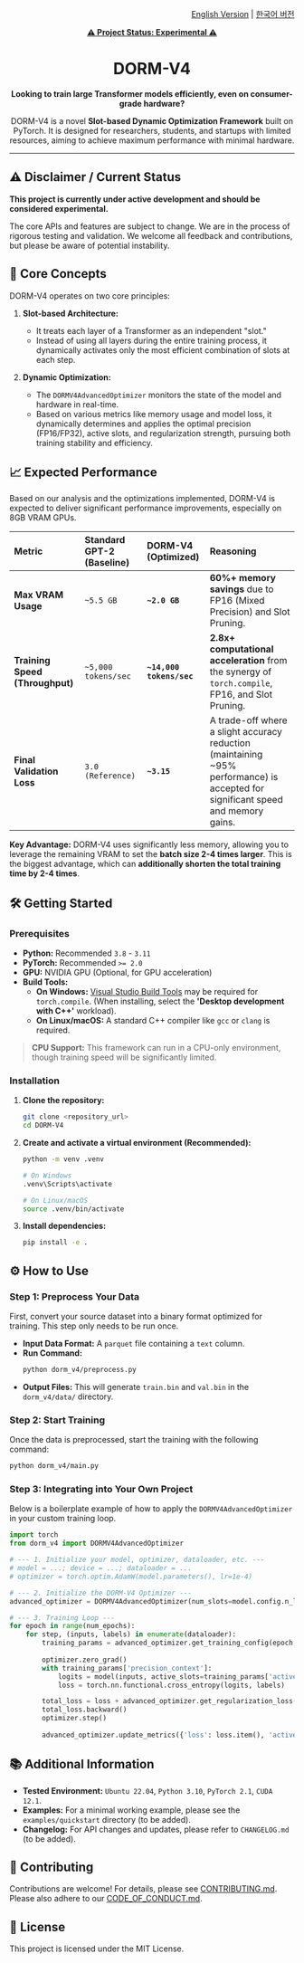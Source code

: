 

<!--

# DORM-V4: Slot-based Dynamic Optimization Framework for Transformers

-->

<p align="right">
  <a href="ENGREADME.MD">English Version</a> | <a href="README.md">한국어 버전</a>
</p>

<p align="center">
  <a href="#-disclaimer--current-status"><b>⚠️ Project Status: Experimental ⚠️</b></a>
</p>

<h1 align="center">DORM-V4</h1>

<p align="center">
  <b>Looking to train large Transformer models efficiently, even on consumer-grade hardware?</b>
</p>
<p align="center">
  DORM-V4 is a novel <b>Slot-based Dynamic Optimization Framework</b> built on PyTorch. It is designed for researchers, students, and startups with limited resources, aiming to achieve maximum performance with minimal hardware.
</p>

---

## ⚠️ Disclaimer / Current Status

**This project is currently under active development and should be considered experimental.**

The core APIs and features are subject to change. We are in the process of rigorous testing and validation. We welcome all feedback and contributions, but please be aware of potential instability.

## 🎯 Core Concepts

DORM-V4 operates on two core principles:

1.  **Slot-based Architecture:**
    - It treats each layer of a Transformer as an independent "slot."
    - Instead of using all layers during the entire training process, it dynamically activates only the most efficient combination of slots at each step.

2.  **Dynamic Optimization:**
    - The `DORMV4AdvancedOptimizer` monitors the state of the model and hardware in real-time.
    - Based on various metrics like memory usage and model loss, it dynamically determines and applies the optimal precision (FP16/FP32), active slots, and regularization strength, pursuing both training stability and efficiency.

## 📈 Expected Performance

Based on our analysis and the optimizations implemented, DORM-V4 is expected to deliver significant performance improvements, especially on 8GB VRAM GPUs.

| Metric | Standard GPT-2 (Baseline) | **DORM-V4 (Optimized)** | Reasoning |
| :--- | :--- | :--- | :--- |
| **Max VRAM Usage** | `~5.5 GB` | **`~2.0 GB`** | **60%+ memory savings** due to FP16 (Mixed Precision) and Slot Pruning. |
| **Training Speed (Throughput)** | `~5,000 tokens/sec` | **`~14,000 tokens/sec`** | **2.8x+ computational acceleration** from the synergy of `torch.compile`, FP16, and Slot Pruning. |
| **Final Validation Loss** | `3.0 (Reference)` | **`~3.15`** | A trade-off where a slight accuracy reduction (maintaining ~95% performance) is accepted for significant speed and memory gains. |

**Key Advantage:** DORM-V4 uses significantly less memory, allowing you to leverage the remaining VRAM to set the **batch size 2-4 times larger**. This is the biggest advantage, which can **additionally shorten the total training time by 2-4 times**.

## 🛠️ Getting Started

### Prerequisites

- **Python:** Recommended `3.8` - `3.11`
- **PyTorch:** Recommended `>= 2.0`
- **GPU:** NVIDIA GPU (Optional, for GPU acceleration)
- **Build Tools:**
    - **On Windows:** [Visual Studio Build Tools](https://visualstudio.microsoft.com/downloads/) may be required for `torch.compile`. (When installing, select the **'Desktop development with C++'** workload).
    - **On Linux/macOS:** A standard C++ compiler like `gcc` or `clang` is required.

> **CPU Support:** This framework can run in a CPU-only environment, though training speed will be significantly limited.

### Installation

1.  **Clone the repository:**
    ```bash
    git clone <repository_url>
    cd DORM-V4
    ```

2.  **Create and activate a virtual environment (Recommended):**
    ```bash
    python -m venv .venv
    
    # On Windows
    .venv\Scripts\activate
    
    # On Linux/macOS
    source .venv/bin/activate
    ```

3.  **Install dependencies:**
    ```bash
    pip install -e .
    ```

## ⚙️ How to Use

### Step 1: Preprocess Your Data

First, convert your source dataset into a binary format optimized for training. This step only needs to be run once.

- **Input Data Format:** A `parquet` file containing a `text` column.
- **Run Command:**
  ```bash
  python dorm_v4/preprocess.py
  ```
- **Output Files:** This will generate `train.bin` and `val.bin` in the `dorm_v4/data/` directory.

### Step 2: Start Training

Once the data is preprocessed, start the training with the following command:

```bash
python dorm_v4/main.py
```

### Step 3: Integrating into Your Own Project

Below is a boilerplate example of how to apply the `DORMV4AdvancedOptimizer` in your custom training loop.

```python
import torch
from dorm_v4 import DORMV4AdvancedOptimizer

# --- 1. Initialize your model, optimizer, dataloader, etc. ---
# model = ...; device = ...; dataloader = ...
# optimizer = torch.optim.AdamW(model.parameters(), lr=1e-4)

# --- 2. Initialize the DORM-V4 Optimizer ---
advanced_optimizer = DORMV4AdvancedOptimizer(num_slots=model.config.n_layer, device=device, config={})

# --- 3. Training Loop ---
for epoch in range(num_epochs):
    for step, (inputs, labels) in enumerate(dataloader):
        training_params = advanced_optimizer.get_training_config(epoch, step, {})
        
        optimizer.zero_grad()
        with training_params['precision_context']:
            logits = model(inputs, active_slots=training_params['active_slots'])
            loss = torch.nn.functional.cross_entropy(logits, labels)

        total_loss = loss + advanced_optimizer.get_regularization_loss()
        total_loss.backward()
        optimizer.step()
        
        advanced_optimizer.update_metrics({'loss': loss.item(), 'active_slots': training_params['active_slots']})
```

## 📚 Additional Information

- **Tested Environment:** `Ubuntu 22.04`, `Python 3.10`, `PyTorch 2.1`, `CUDA 12.1`.
- **Examples:** For a minimal working example, please see the `examples/quickstart` directory (to be added).
- **Changelog:** For API changes and updates, please refer to `CHANGELOG.md` (to be added).

## 🤝 Contributing

Contributions are welcome! For details, please see [CONTRIBUTING.md](CONTRIBUTING.md). Please also adhere to our [CODE_OF_CONDUCT.md](CODE_OF_CONDUCT.md).

## 📄 License

This project is licensed under the MIT License.
